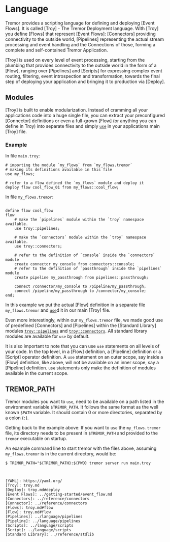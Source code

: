 # Language

Tremor provides a scripting language for defining and deploying [Event Flows].
It is called [Troy] - The Tremor Deployment language.
With [Troy] you define [Flows] that represent [Event Flows]: [Connectors] providing connectivity to the outside world, [Pipelines] representing the actual stream processing and event handling and the Connections of those, forming a complete and self-contained Tremor Application.

[Troy] is used on every level of event processing, starting from the plumbing that provides connectivity to the outside world in the form of a [Flow], ranging over [Pipelines] and [Scripts] for expressing complex event routing, filtering, event introspection and transformation, towards the final step of deploying your application and bringing it to production via [Deploy].

## Modules

[Troy] is built to enable modularization. Instead of cramming all your applications code into a huge single file, you can extract your preconfigured [Connector] definitions or even a full-grown [Flow] (or anything you can define in Troy) into separate files and simply [`use`](../language/reference/deploy.md#rule-use) in your applications main [Troy] file.

### Example

In file `main.troy`:

```tremor
# importing the module `my_flows` from `my_flows.tremor`
# making its definitions available in this file
use my_flows;

# refer to a flow defined the `my_flows` module and deploy it
deploy flow cool_flow_01 from my_flows::cool_flow;
```

In file `my_flows.tremor`:

```tremor

define flow cool_flow
flow
    # make the `pipelines` module within the `troy` namespace available.
    use troy::pipelines;

    # make the `connectors` module within the `troy` namespace available.
    use troy::connectors;

    # refer to the definition of `console` inside the `connectors` module
    create connector my_console from connectors::console;
    # refer to the definition of `passthrough` inside the `pipelines` module
    create pipeline my_passthrough from pipelines::passthrough;

    connect /connector/my_console to /pipeline/my_passthrough;
    connect /pipeline/my_passthrough to /connector/my_console;
end;
```

In this example we put the actual [Flow] definition in a separate file `my_flows.tremor` and [`use`](../language/reference/deploy.md#rule-use)d it in our main [Troy] file.

Even more interestingly, within our `my_flows.tremor` file, we made good use of predefined [Connectors] and [Pipelines] within the [Standard Library] modules [`troy::pipelines`](../reference/stdlib/troy/pipelines.md) and [`troy::connectors`](../reference/stdlib/troy/connectors.md). All standard library modules are available for `use` by default.

It is also important to note that you can use `use` statements on all levels of your code. In the top level, in a [Flow] definition, a [Pipeline] definition or a [Script] operator definition. A `use` statement on an outer scope, say inside a [Flow] definition, like above, will not be available on an inner scope, say a [Pipeline] definition. `use` statements only make the definition of modules available in the current scope.

## TREMOR_PATH

Tremor modules you want to `use`, need to be available on a path listed in the environment variable `$TREMOR_PATH`.
It follows the same format as the well known `$PATH` variable. It should contain 0 or more directories, separated by a colon (`:`).

Getting back to the example above: If you want to `use` the `my_flows.tremor` file, its directory needs to be present in `$TREMOR_PATH` and provided to the `tremor` executable on startup.

An example command line to start tremor with the files above, assuming `my_flows.tremor` is in the current directory, would be:

```console
$ TREMOR_PATH="${TREMOR_PATH}:${PWD} tremor server run main.troy



[YAML]: https://yaml.org/
[Troy]: troy.md
[Deploy]: troy.md#deploy
[Event Flows]: ../getting-started/event_flow.md
[Connectors]: ../reference/connectors
[Connector]: ../reference/connectors
[Flows]: troy.md#flow
[Flow]: troy.md#flow
[Pipelines]: ../language/pipelines
[Pipeline]: ../language/pipelines
[Scripts]: ../language/scripts
[Script]: ../language/scripts
[Standard Library]: ../reference/stdlib